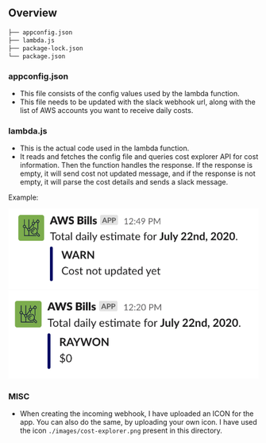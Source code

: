 ## Overview

```
├── appconfig.json
├── lambda.js
├── package-lock.json
└── package.json
```

### appconfig.json 

* This file consists of the config values used by the lambda function.
* This file needs to be updated with the slack webhook url, along with the list of AWS accounts you want to receive daily costs.

### lambda.js

* This is the actual code used in the lambda function.
* It reads and fetches the config file and queries cost explorer API for cost information. Then the function handles the response. If the response is empty, it will send cost not updated message, and if the response is not empty, it will parse the cost details and sends a slack message.

Example: 

![cost-not-updated](./images/cost-not-updated.png)
![costs](./images/costs.png)

### MISC

* When creating the incoming webhook, I have uploaded an ICON for the app. You can also do the same, by uploading your own icon. I have used the icon `./images/cost-explorer.png` present in this directory.